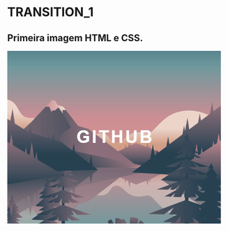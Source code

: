 # TRANSITION_1
## Primeira imagem HTML e CSS.

![Trasition_1](https://github.com/Edsonss38/TRANSITION_1/blob/main/transition_1.png)

